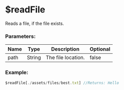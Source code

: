 # $readFile
Reads a file, if the file exists.

### Parameters:
| Name        | Type        | Description                                    | Optional |
| ----------- | ----------- | -----------------------------------------------| -------- |
| path        | String      | The file location.                             | false    |

### Example:
```js
$readFile[./assets/files/best.txt] //Returns: Hello
```